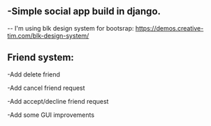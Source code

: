 

-Simple social app build in django.
-

--
I'm using blk design system for bootsrap:
https://demos.creative-tim.com/blk-design-system/

Friend system:
-

-Add delete friend

-Add cancel friend request

-Add accept/decline friend request

-Add some GUI improvements





